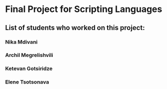 # Final Project for Scripting Languages 
## List of students who worked on this project:
### Nika Mdivani
### Archil Megrelishvili
### Ketevan Gotsiridze
### Elene Tsotsonava

